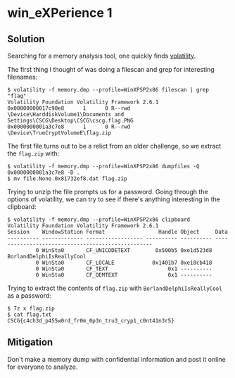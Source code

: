 # win_eXPerience 1

## Solution

Searching for a memory analysis tool, one quickly finds [volatility](https://github.com/volatilityfoundation/volatility).

The first thing I thought of was doing a filescan and grep for interesting filenames:
```
$ volatility -f memory.dmp --profile=WinXPSP2x86 filescan | grep "flag"
Volatility Foundation Volatility Framework 2.6.1
0x00000000017c90e8      1      0 R--rwd \Device\HarddiskVolume1\Documents and Settings\CSCG\Desktop\CSCG\cscg.flag.PNG
0x0000000001a3c7e8      1      0 R--rwd \Device\TrueCryptVolumeE\flag.zip
```

The first file turns out to be a relict from an older challenge, so we extract the `flag.zip` with:<br/>
```
$ volatility -f memory.dmp --profile=WinXPSP2x86 dumpfiles -Q 0x0000000001a3c7e8 -D .
$ mv file.None.0x81732ef8.dat flag.zip
```

Trying to unzip the file prompts us for a password. Going through the options of volatility, we can try to see if there's anything interesting in the clipboard:
```
$ volatility -f memory.dmp --profile=WinXPSP2x86 clipboard
Volatility Foundation Volatility Framework 2.6.1
Session    WindowStation Format                 Handle Object     Data                                              
---------- ------------- ------------------ ---------- ---------- --------------------------------------------------
         0 WinSta0       CF_UNICODETEXT        0x500b5 0xe1d523d8 BorlandDelphiIsReallyCool                         
         0 WinSta0       CF_LOCALE            0x1401b7 0xe10cb418                                                   
         0 WinSta0       CF_TEXT                   0x1 ----------                                                   
         0 WinSta0       CF_OEMTEXT                0x1 ----------                                                   
```

Trying to extract the contents of `flag.zip` with `BorlandDelphiIsReallyCool` as a password:
```
$ 7z x flag.zip
$ cat flag.txt
CSCG{c4ch3d_p455w0rd_fr0m_0p3n_tru3_cryp1_c0nt41n3r5}
```

## Mitigation

Don't make a memory dump with confidential information and post it online for everyone to analyze.

